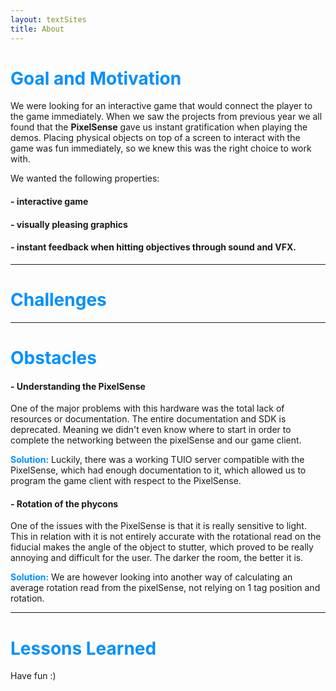 ```yaml
---
layout: textSites
title: About
---
```

# <span style="color:#0090ff"> Goal and Motivation </span>

We were looking for an interactive game that would connect the player to the game immediately.
When we saw the projects from previous year we all found that the **PixelSense** gave us instant gratification when playing the demos. Placing physical objects on top of a screen to interact with the game was fun immediately, so we knew this was the right choice to work with.

We wanted the following properties:

#### - interactive game

#### - visually pleasing graphics

#### - instant feedback when hitting objectives through sound and VFX.

- - - -

# <span style="color:#0090ff"> Challenges </span>


- - - -

# <span style="color:#0090ff"> Obstacles </span>

#### - Understanding the PixelSense
One of the major problems with this hardware was the total lack of resources or documentation. The entire documentation and SDK is deprecated. Meaning we didn't even know where to start in order to complete the networking between the pixelSense and our game client.

<span style="color:#0090ff;"> **Solution:** </span> Luckily, there was a working TUIO server compatible with the PixelSense, which had enough documentation to it, which allowed us to program the game client with respect to the PixelSense.

#### -  Rotation of the phycons
One of the issues with the PixelSense is that it is really sensitive to light. This in relation with it is not entirely accurate with the rotational read on the fiducial makes the angle of the object to stutter, which proved to be really annoying and difficult for the user. The darker the room, the better it is.

<span style="color:#0090ff;"> **Solution:** </span> We are however looking into another way of calculating an average rotation read from the pixelSense, not relying on 1 tag position and rotation.

- - - -
# <span style="color:#0090ff"> Lessons Learned </span>

Have fun :) 
